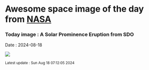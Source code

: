 
# Awesome space image of the day from [NASA](https://api.nasa.gov/)

### Today image : A Solar Prominence Eruption from SDO
Date : 2024-08-18

![](https://www.youtube.com/embed/PBL1RBj-P1g?rel=0)

<small>Latest update : Sun Aug 18 07:12:05 2024</small>
        